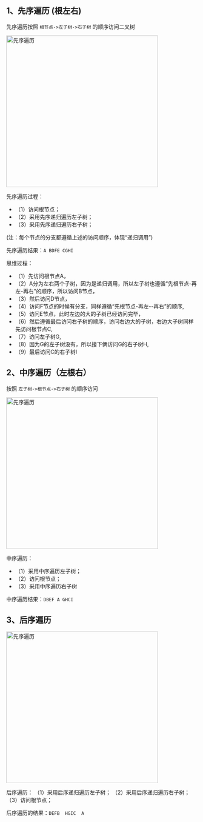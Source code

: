 ## 1、先序遍历 (根左右)

先序遍历按照 `根节点->左子树->右子树` 的顺序访问二叉树

<img width="400" alt="先序遍历" src="https://user-images.githubusercontent.com/17560388/182553104-9b6397b1-0f2a-4b52-aacd-389d8b713a3f.png">
 
先序遍历过程：
- （1）访问根节点；
- （2）采用先序递归遍历左子树；
- （3）采用先序递归遍历右子树；

(注：每个节点的分支都遵循上述的访问顺序，体现“递归调用”)

先序遍历结果：`A BDFE CGHI`

思维过程：
- （1）先访问根节点A，
- （2）A分为左右两个子树，因为是递归调用，所以左子树也遵循“先根节点-再左-再右”的顺序，所以访问B节点，
- （3）然后访问D节点，
- （4）访问F节点的时候有分支，同样遵循“先根节点-再左--再右”的顺序,
- （5）访问E节点，此时左边的大的子树已经访问完毕，
- （6）然后遵循最后访问右子树的顺序，访问右边大的子树，右边大子树同样先访问根节点C,  
- （7）访问左子树G,
- （8）因为G的左子树没有，所以接下俩访问G的右子树H,
- （9）最后访问C的右子树I

## 2、中序遍历（左根右）

按照 `左子树->根节点->右子树` 的顺序访问

<img width="400" alt="先序遍历" src="https://user-images.githubusercontent.com/17560388/182554828-83e45d59-859e-4e4a-a166-89225dac86d8.png">

中序遍历：
- （1）采用中序遍历左子树；
- （2）访问根节点；
- （3）采用中序遍历右子树

中序遍历结果：`DBEF A GHCI`

## 3、后序遍历

<img width="400" alt="先序遍历" src="https://user-images.githubusercontent.com/17560388/182554887-55ba7744-bf94-4e57-b856-0288612baf5c.png">

后序遍历：
（1）采用后序递归遍历左子树；
（2）采用后序递归遍历右子树；
（3）访问根节点；

后序遍历的结果：`DEFB  HGIC  A`
